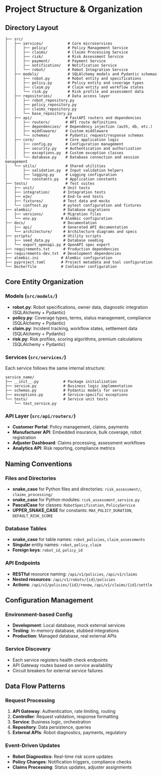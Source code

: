 # Project Structure & Organization

## Directory Layout

```
├── src/
│   ├── services/           # Core microservices
│   │   ├── policy/         # Policy Management Service
│   │   ├── claims/         # Claims Processing Service
│   │   ├── risk/           # Risk Assessment Service
│   │   ├── payment/        # Payment Service
│   │   ├── notification/   # Notification Service
│   │   └── robot/          # Robot Integration Service
│   ├── models/             # SQLAlchemy models and Pydantic schemas
│   │   ├── robot.py        # Robot entity and specifications
│   │   ├── policy.py       # Policy entity and coverage types
│   │   ├── claim.py        # Claim entity and workflow states
│   │   └── risk.py         # Risk profile and assessment data
│   ├── repositories/       # Data access layer
│   │   ├── robot_repository.py
│   │   ├── policy_repository.py
│   │   ├── claims_repository.py
│   │   └── base_repository.py
│   ├── api/               # FastAPI routers and dependencies
│   │   ├── routers/       # API route definitions
│   │   ├── dependencies/  # Dependency injection (auth, db, etc.)
│   │   ├── middleware/    # Custom middleware
│   │   └── schemas/       # Pydantic request/response schemas
│   ├── core/              # Core application logic
│   │   ├── config.py      # Configuration management
│   │   ├── security.py    # Authentication and authorization
│   │   ├── exceptions.py  # Custom exception classes
│   │   └── database.py    # Database connection and session management
│   └── utils/             # Shared utilities
│       ├── validation.py  # Input validation helpers
│       ├── logging.py     # Logging configuration
│       └── constants.py   # Application constants
├── tests/                 # Test suites
│   ├── unit/             # Unit tests
│   ├── integration/      # Integration tests
│   ├── e2e/              # End-to-end tests
│   ├── fixtures/         # Test data and mocks
│   └── conftest.py       # pytest configuration and fixtures
├── alembic/              # Database migrations
│   ├── versions/         # Migration files
│   └── env.py           # Alembic configuration
├── docs/                 # Documentation
│   ├── api/              # Generated API documentation
│   └── architecture/     # Architecture diagrams and specs
├── scripts/              # Utility scripts
│   ├── seed_data.py      # Database seeding
│   └── export_openapi.py # OpenAPI spec export
├── requirements.txt      # Production dependencies
├── requirements-dev.txt  # Development dependencies
├── alembic.ini          # Alembic configuration
├── pyproject.toml       # Project metadata and tool configuration
└── Dockerfile           # Container configuration
```

## Core Entity Organization

### Models (`src/models/`)
- **robot.py**: Robot specifications, owner data, diagnostic integration (SQLAlchemy + Pydantic)
- **policy.py**: Coverage types, terms, status management, compliance (SQLAlchemy + Pydantic)
- **claim.py**: Incident tracking, workflow states, settlement data (SQLAlchemy + Pydantic)
- **risk.py**: Risk profiles, scoring algorithms, premium calculations (SQLAlchemy + Pydantic)

### Services (`src/services/`)
Each service follows the same internal structure:
```
service_name/
├── __init__.py           # Package initialization
├── service.py            # Business logic implementation
├── schemas.py            # Pydantic models for service
├── exceptions.py         # Service-specific exceptions
└── tests/                # Service unit tests
    └── test_service.py
```

### API Layer (`src/api/routers/`)
- **Customer Portal**: Policy management, claims, payments
- **Manufacturer API**: Embedded insurance, bulk coverage, robot registration
- **Adjuster Dashboard**: Claims processing, assessment workflows
- **Analytics API**: Risk reporting, compliance metrics

## Naming Conventions

### Files and Directories
- **snake_case** for Python files and directories: `risk_assessment/`, `claims_processing/`
- **snake_case** for Python modules: `risk_assessment_service.py`
- **PascalCase** for classes: `RobotSpecification`, `PolicyService`
- **UPPER_SNAKE_CASE** for constants: `MAX_POLICY_DURATION`, `DEFAULT_RISK_SCORE`

### Database Tables
- **snake_case** for table names: `robot_policies`, `claim_assessments`
- **Singular** entity names: `robot`, `policy`, `claim`
- **Foreign keys**: `robot_id`, `policy_id`

### API Endpoints
- **RESTful** resource naming: `/api/v1/policies`, `/api/v1/claims`
- **Nested resources**: `/api/v1/robots/{id}/policies`
- **Actions**: `/api/v1/policies/{id}/renew`, `/api/v1/claims/{id}/settle`

## Configuration Management

### Environment-based Config
- **Development**: Local database, mock external services
- **Testing**: In-memory database, stubbed integrations
- **Production**: Managed database, real external APIs

### Service Discovery
- Each service registers health check endpoints
- API Gateway routes based on service availability
- Circuit breakers for external service failures

## Data Flow Patterns

### Request Processing
1. **API Gateway**: Authentication, rate limiting, routing
2. **Controller**: Request validation, response formatting
3. **Service**: Business logic, orchestration
4. **Repository**: Data persistence, queries
5. **External APIs**: Robot diagnostics, payments, regulatory

### Event-Driven Updates
- **Robot Diagnostics**: Real-time risk score updates
- **Policy Changes**: Notification triggers, compliance checks
- **Claims Processing**: Status updates, adjuster assignments